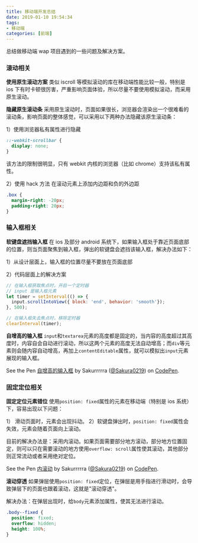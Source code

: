 ```yaml
---
title: 移动端开发总结
date: 2019-01-10 19:54:34
tags:
- 移动端
categories: [前端]
---
```

总结做移动端 wap 项目遇到的一些问题及解决方案。
<!-- more -->
### 滚动相关
**使用原生滚动方案**
类似 iscroll 等模拟滚动的库在移动端性能比较一般，特别是 ios 下有时卡顿很厉害，严重影响页面体验，所以尽量不要使用模拟滚动，而采用原生滚动。

**隐藏原生滚动条**
采用原生滚动时，页面如果很长，浏览器会渲染出一个很难看的滚动条，影响页面的整体感觉，可以采用以下两种办法隐藏该原生滚动条：

1）使用浏览器私有属性进行隐藏

```css
::-webkit-scrollbar {
  display: none;
}
```
该方法的限制很明显，只有 webkit 内核的浏览器（比如 chrome）支持该私有属性。

2）使用 hack 方法
在滚动元素上添加内边距和负的外边距
```css
.box {
  margin-right: -20px;
  padding-right: 20px;
}
```
### 输入框相关
**软键盘遮挡输入框**
在 ios 及部分 android 系统下，如果输入框处于靠近页面底部的位置，则当页面聚焦到输入框，弹出的软键盘会遮挡该输入框，解决办法如下：

1）从设计层面上，输入框的位置尽量不要放在页面底部

2）代码层面上的解决方案
```javascript
// 在输入框获取焦点时，开启一个定时器
// input 是输入框元素
let timer = setInterval(() => {
  input.scrollIntoView({ block: 'end', behavior: 'smooth'});
}, 500);

// 在输入框失去焦点时，移除定时器
clearInterval(timer);
```

**自增高的输入框**
`input`和`textarea`元素的高度都是固定的，当内容的高度超过其高度时，内容自会自动进行滚动，所以这两个元素的高度无法自动增高；而`div`等元素则会随内容自动增高，再加上`contentEditable`属性，就可以模拟出`input`元素展现的输入框。

<p data-height="265" data-theme-id="dark" data-slug-hash="brQLOW" data-default-tab="js,result" data-user="Sakura0219" data-embed-version="2" data-pen-title="自增高的输入框" class="codepen">See the Pen <a href="https://codepen.io/Sakura0219/pen/brQLOW/">自增高的输入框</a> by Sakurrrrra (<a href="https://codepen.io/Sakura0219">@Sakura0219</a>) on <a href="https://codepen.io">CodePen</a>.</p>
<script async src="https://production-assets.codepen.io/assets/embed/ei.js"></script>

### 固定定位相关
**固定定位元素错位**
使用`position: fixed`属性的元素在移动端（特别是 ios 系统）下，容易出现以下问题：

1） 滑动页面时，元素会出现抖动。
2）软键盘弹出时，`position: fixed`属性会失效，元素会随着页面向上滚动。

目前的解决办法是：采用内滚动。如果页面需要部分地方滚动，部分地方位置固定，则可以只在需要滚动的地方使用`overflow: scroll`属性使其滚动，其他部分则正常流动或者采用绝对定位。

<p data-height="265" data-theme-id="dark" data-slug-hash="gxVjKB" data-default-tab="css,result" data-user="Sakura0219" data-embed-version="2" data-pen-title="内滚动" class="codepen">See the Pen <a href="https://codepen.io/Sakura0219/pen/gxVjKB/">内滚动</a> by Sakurrrrra (<a href="https://codepen.io/Sakura0219">@Sakura0219</a>) on <a href="https://codepen.io">CodePen</a>.</p>
<script async src="https://production-assets.codepen.io/assets/embed/ei.js"></script>

**滚动穿透**
如果弹层使用`position: fixed`定位，在弹层是用手指进行滑动时，会导致弹层下的页面也跟着滚动，这就是"滚动穿透"。

解决办法：在弹层出现时，给`body`元素添加属性，使其无法进行滚动。
```css
.body--fixed {
  position: fixed;
  overflow: hidden;
  height: 100%;
}
```

[1]: http://van.mama.cn/live/wap/wkt


